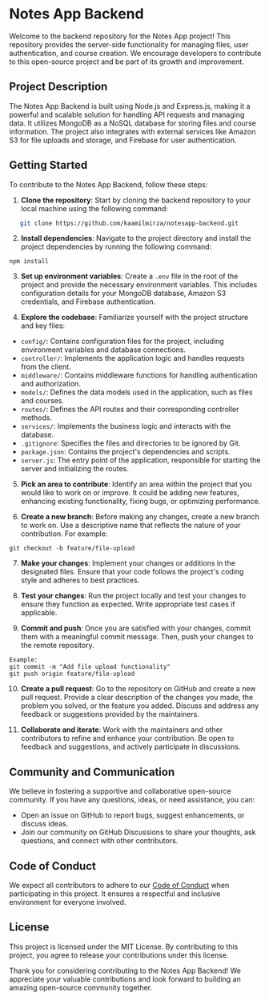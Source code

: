 # Notes App Backend

Welcome to the backend repository for the Notes App project! This repository provides the server-side functionality for managing files, user authentication, and course creation. We encourage developers to contribute to this open-source project and be part of its growth and improvement.

## Project Description

The Notes App Backend is built using Node.js and Express.js, making it a powerful and scalable solution for handling API requests and managing data. It utilizes MongoDB as a NoSQL database for storing files and course information. The project also integrates with external services like Amazon S3 for file uploads and storage, and Firebase for user authentication.

## Getting Started

To contribute to the Notes App Backend, follow these steps:

1. **Clone the repository**: Start by cloning the backend repository to your local machine using the following command:

```bash
   git clone https://github.com/kaamilmirza/notesapp-backend.git
```

2. **Install dependencies**: Navigate to the project directory and install the project dependencies by running the following command:

```
npm install
```

3. **Set up environment variables**: Create a `.env` file in the root of the project and provide the necessary environment variables. This includes configuration details for your MongoDB database, Amazon S3 credentials, and Firebase authentication.

4. **Explore the codebase**: Familiarize yourself with the project structure and key files:

- `config/`: Contains configuration files for the project, including environment variables and database connections.
- `controller/`: Implements the application logic and handles requests from the client.
- `middleware/`: Contains middleware functions for handling authentication and authorization.
- `models/`: Defines the data models used in the application, such as files and courses.
- `routes/`: Defines the API routes and their corresponding controller methods.
- `services/`: Implements the business logic and interacts with the database.
- `.gitignore`: Specifies the files and directories to be ignored by Git.
- `package.json`: Contains the project's dependencies and scripts.
- `server.js`: The entry point of the application, responsible for starting the server and initializing the routes.

5. **Pick an area to contribute**: Identify an area within the project that you would like to work on or improve. It could be adding new features, enhancing existing functionality, fixing bugs, or optimizing performance.

6. **Create a new branch**: Before making any changes, create a new branch to work on. Use a descriptive name that reflects the nature of your contribution. For example:

```
git checkout -b feature/file-upload
```

7. **Make your changes**: Implement your changes or additions in the designated files. Ensure that your code follows the project's coding style and adheres to best practices.

8. **Test your changes**: Run the project locally and test your changes to ensure they function as expected. Write appropriate test cases if applicable.

9. **Commit and push**: Once you are satisfied with your changes, commit them with a meaningful commit message. Then, push your changes to the remote repository.

```
Example: 
git commit -m "Add file upload functionality"
git push origin feature/file-upload
```

10. **Create a pull request**: Go to the repository on GitHub and create a new pull request. Provide a clear description of the changes you made, the problem you solved, or the feature you added. Discuss and address any feedback or suggestions provided by the maintainers.

11. **Collaborate and iterate**: Work with the maintainers and other contributors to refine and enhance your contribution. Be open to feedback and suggestions, and actively participate in discussions.

## Community and Communication

We believe in fostering a supportive and collaborative open-source community. If you have any questions, ideas, or need assistance, you can:

- Open an issue on GitHub to report bugs, suggest enhancements, or discuss ideas.
- Join our community on GitHub Discussions to share your thoughts, ask questions, and connect with other contributors.

## Code of Conduct

We expect all contributors to adhere to our [Code of Conduct](https://github.com/probot/template/blob/master/CODE_OF_CONDUCT.md) when participating in this project. It ensures a respectful and inclusive environment for everyone involved.

## License

This project is licensed under the MIT License. By contributing to this project, you agree to release your contributions under this license.

Thank you for considering contributing to the Notes App Backend! We appreciate your valuable contributions and look forward to building an amazing open-source community together.






